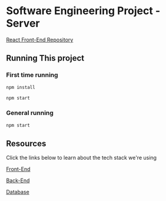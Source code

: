 # Software Engineering Project - Server

[React Front-End Repository](https://github.com/zoeschmitt/SFEP-web-app)

## Running This project

### First time running
```bash
npm install
```

```bash
npm start
```

### General running

```bash
npm start
```

## Resources

Click the links below to learn about the tech stack we're using

[Front-End](https://reactjs.org/tutorial/tutorial.html#what-is-react)

[Back-End](https://expressjs.com/en/guide/routing.html)

[Database](https://www.mongodb.com/what-is-mongodb)